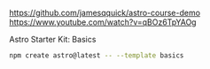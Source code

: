 https://github.com/jamesqquick/astro-course-demo
https://www.youtube.com/watch?v=qBOz6TpYAOg


Astro Starter Kit: Basics

```sh
npm create astro@latest -- --template basics
```
